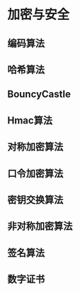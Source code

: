 # 加密与安全

## 编码算法

## 哈希算法
## BouncyCastle

## Hmac算法

## 对称加密算法

## 口令加密算法

## 密钥交换算法

## 非对称加密算法

## 签名算法
## 数字证书